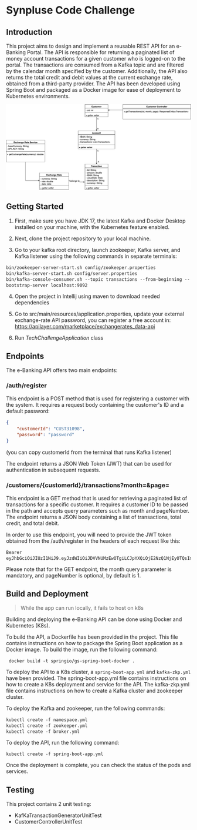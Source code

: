 # Synpluse Code Challenge

## Introduction
This project aims to design and implement a reusable REST API for an e-Banking Portal. The API is responsible for returning a paginated list of money account transactions for a given customer who is logged-on to the portal. The transactions are consumed from a Kafka topic and are filtered by the calendar month specified by the customer. Additionally, the API also returns the total credit and debit values at the current exchange rate, obtained from a third-party provider. The API has been developed using Spring Boot and packaged as a Docker image for ease of deployment to Kubernetes environments.

<img src="./image/E-R diagram.png" width="1000">

## Getting Started
1. First, make sure you have JDK 17, the latest Kafka and Docker Desktop installed on your machine, with the Kubernetes feature enabled.

2. Next, clone the project repository to your local machine.

3. Go to your kafka root directory, launch zookeeper, Kafka server, and Kafka listener using the following commands in separate terminals:
```jshelllanguage
bin/zookeeper-server-start.sh config/zookeeper.properties
bin/kafka-server-start.sh config/server.properties
bin/kafka-console-consumer.sh --topic transactions --from-beginning --bootstrap-server localhost:9092
```
4. Open the project in Intellij using maven to download needed dependencies 

5. Go to src/main/resources/application.properties, update your external exchange-rate API password, you can register a free account in: https://apilayer.com/marketplace/exchangerates_data-api

6. Run _TechChallengeApplication_ class

## Endpoints
The e-Banking API offers two main endpoints:
### /auth/register
This endpoint is a POST method that is used for registering a customer with the system. It requires a request body containing the customer's ID and a default password:

```JSON
{
    "customerId": "CUST31098",
    "password": "password"
}
```
(you can copy customerId from the terminal that runs Kafka listener)

The endpoint returns a JSON Web Token (JWT) that can be used for authentication in subsequent requests.

### /customers/{customerId}/transactions?month=&page=
This endpoint is a GET method that is used for retrieving a paginated list of transactions for a specific customer. It requires a customer ID to be passed in the path and accepts query parameters such as month and pageNumber. The endpoint returns a JSON body containing a list of transactions, total credit, and total debit.

In order to use this endpoint, you will need to provide the JWT token obtained from the /auth/register in the headers of each request like this:
```jshelllanguage
Bearer eyJhbGciOiJIUzI1NiJ9.eyJzdWIiOiJDVVNUMzEwOTgiLCJpYXQiOjE2NzQ1NjEyOTQsImV4cCI6MTY3NDU2MjczNH0.wiPiR6seaJeO1qbcE7QzqJ93FNOB7XzNqycsyrOAXhM
```
Please note that for the GET endpoint, the month query parameter is mandatory, and pageNumber is optional, by default is 1.

## Build and Deployment
> While the app can run locally, it fails to host on k8s

Building and deploying the e-Banking API can be done using Docker and Kubernetes (K8s).

To build the API, a Dockerfile has been provided in the project. This file contains instructions on how to package the Spring Boot application as a Docker image. To build the image, run the following command:

```
 docker build -t springio/gs-spring-boot-docker .
```
To deploy the API to a K8s cluster, a `spring-boot-app.yml` and `kafka-zkp.yml` have been provided. The spring-boot-app.yml file contains instructions on how to create a K8s deployment and service for the API. The kafka-zkp.yml file contains instructions on how to create a Kafka cluster and zookeeper cluster.

To deploy the Kafka and zookeeper, run the following commands:

```jshelllanguage
kubectl create -f namespace.yml
kubectl create -f zookeeper.yml
kubectl create -f broker.yml
```

To deploy the API, run the following command:
```jshelllanguage
kubectl create -f spring-boot-app.yml
```

Once the deployment is complete, you can check the status of the pods and services.

## Testing
This project contains 2 unit testing:
- KafKaTransactionGeneratorUnitTest
- CustomerControllerUnitTest
